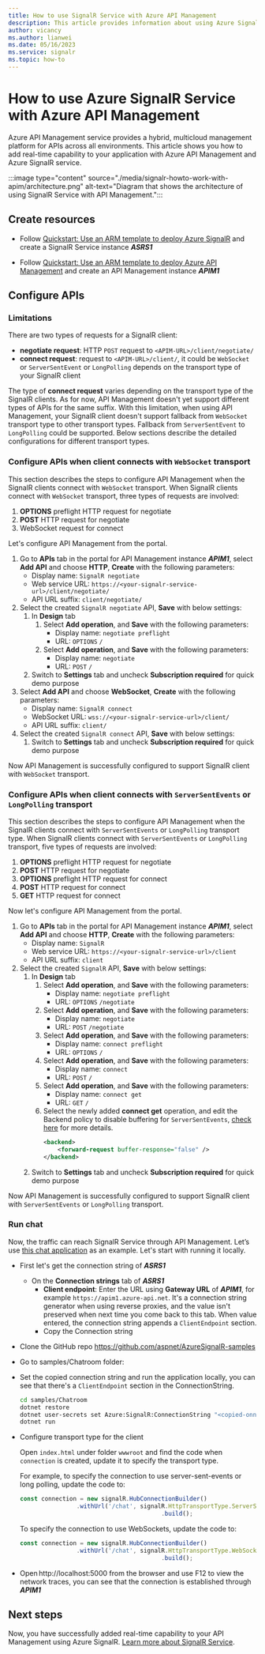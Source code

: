 ```yaml
---
title: How to use SignalR Service with Azure API Management
description: This article provides information about using Azure SignalR Service with Azure API Management.
author: vicancy
ms.author: lianwei
ms.date: 05/16/2023
ms.service: signalr
ms.topic: how-to
---
```


# How to use Azure SignalR Service with Azure API Management

Azure API Management service provides a hybrid, multicloud management platform for APIs across all environments. This article shows you how to add real-time capability to your application with Azure API Management and Azure SignalR service.

:::image type="content" source="./media/signalr-howto-work-with-apim/architecture.png" alt-text="Diagram that shows the architecture of using SignalR Service with API Management.":::


## Create resources

* Follow [Quickstart: Use an ARM template to deploy Azure SignalR](./signalr-quickstart-azure-signalr-service-arm-template.md) and create a SignalR Service instance **_ASRS1_**

* Follow [Quickstart: Use an ARM template to deploy Azure API Management](../api-management/quickstart-arm-template.md) and create an API Management instance **_APIM1_**

## Configure APIs

### Limitations

There are two types of requests for a SignalR client:

* **negotiate request**: HTTP `POST` request to `<APIM-URL>/client/negotiate/`
* **connect request**: request to `<APIM-URL>/client/`, it could be `WebSocket` or `ServerSentEvent` or `LongPolling` depends on the transport type of your SignalR client

The type of **connect request** varies depending on the transport type of the SignalR clients. As for now, API Management doesn't yet support different types of APIs for the same suffix. With this limitation, when using API Management, your SignalR client doesn't support fallback from `WebSocket` transport type to other transport types. Fallback from `ServerSentEvent` to `LongPolling` could be supported. Below sections describe the detailed configurations for different transport types.

### Configure APIs when client connects with `WebSocket` transport

This section describes the steps to configure API Management when the SignalR clients connect with `WebSocket` transport. When SignalR clients connect with `WebSocket` transport, three types of requests are involved:
1. **OPTIONS** preflight HTTP request for negotiate
1. **POST** HTTP request for negotiate
1. WebSocket request for connect

Let's configure API Management from the portal.
1. Go to **APIs** tab in the portal for API Management instance **_APIM1_**, select **Add API** and choose **HTTP**, **Create** with the following parameters:
    * Display name: `SignalR negotiate`
    * Web service URL: `https://<your-signalr-service-url>/client/negotiate/`
    * API URL suffix: `client/negotiate/`
1. Select the created `SignalR negotiate` API, **Save** with below settings:
    1. In **Design** tab
        1.  Select **Add operation**, and **Save** with the following parameters:
            * Display name: `negotiate preflight`
            * URL: `OPTIONS` `/`
        1.  Select **Add operation**, and **Save** with the following parameters:
            * Display name: `negotiate`
            * URL: `POST` `/`
    1. Switch to **Settings** tab and uncheck **Subscription required** for quick demo purpose
1. Select **Add API** and choose **WebSocket**, **Create** with the following parameters:
    * Display name: `SignalR connect`
    * WebSocket URL: `wss://<your-signalr-service-url>/client/`
    * API URL suffix: `client/`
1. Select the created `SignalR connect` API, **Save** with below settings:
    1. Switch to **Settings** tab and uncheck **Subscription required** for quick demo purpose

Now API Management is successfully configured to support SignalR client with `WebSocket` transport.

### Configure APIs when client connects with `ServerSentEvents` or `LongPolling` transport

This section describes the steps to configure API Management when the SignalR clients connect with `ServerSentEvents` or `LongPolling` transport type. When SignalR clients connect with `ServerSentEvents` or `LongPolling` transport, five types of requests are involved:
1. **OPTIONS** preflight HTTP request for negotiate
1. **POST** HTTP request for negotiate
1. **OPTIONS** preflight HTTP request for connect
1. **POST** HTTP request for connect
1. **GET** HTTP request for connect

Now let's configure API Management from the portal.

1. Go to **APIs** tab in the portal for API Management instance **_APIM1_**, select **Add API** and choose **HTTP**, **Create** with the following parameters:
    * Display name: `SignalR`
    * Web service URL: `https://<your-signalr-service-url>/client`
    * API URL suffix: `client`
1. Select the created `SignalR` API, **Save** with below settings:
    1. In **Design** tab
        1.  Select **Add operation**, and **Save** with the following parameters:
            * Display name: `negotiate preflight`
            * URL: `OPTIONS` `/negotiate`
        1.  Select **Add operation**, and **Save** with the following parameters:
            * Display name: `negotiate`
            * URL: `POST` `/negotiate`
        1.  Select **Add operation**, and **Save** with the following parameters:
            * Display name: `connect preflight`
            * URL: `OPTIONS` `/`
        1.  Select **Add operation**, and **Save** with the following parameters:
            * Display name: `connect`
            * URL: `POST` `/`
        1.  Select **Add operation**, and **Save** with the following parameters:
            * Display name: `connect get`
            * URL: `GET` `/`
        1. Select the newly added **connect get** operation, and edit the Backend policy to disable buffering for `ServerSentEvents`, [check here](../api-management/how-to-server-sent-events.md) for more details.
            ```xml
            <backend>
                <forward-request buffer-response="false" />
            </backend>
            ```
    1. Switch to **Settings** tab and uncheck **Subscription required** for quick demo purpose

Now API Management is successfully configured to support SignalR client with `ServerSentEvents` or `LongPolling` transport.

### Run chat
Now, the traffic can reach SignalR Service through API Management. Let’s use [this chat application](https://github.com/aspnet/AzureSignalR-samples/tree/main/samples/ChatRoom) as an example. Let's start with running it locally.

* First let's get the connection string of **_ASRS1_**
    * On the **Connection strings** tab of **_ASRS1_**
        * **Client endpoint**: Enter the URL using **Gateway URL** of **_APIM1_**, for example `https://apim1.azure-api.net`. It's a connection string generator when using reverse proxies, and the value isn't preserved when next time you come back to this tab. When value entered, the connection string appends a `ClientEndpoint` section.
        * Copy the Connection string

* Clone the GitHub repo https://github.com/aspnet/AzureSignalR-samples 
* Go to samples/Chatroom folder:
* Set the copied connection string and run the application locally, you can see that there's a `ClientEndpoint` section in the ConnectionString.

    ```bash
    cd samples/Chatroom
    dotnet restore 
    dotnet user-secrets set Azure:SignalR:ConnectionString "<copied-onnection-string-with-client-endpoint>" 
    dotnet run
    ```
* Configure transport type for the client

    Open `index.html` under folder `wwwroot` and find the code when `connection` is created, update it to specify the transport type.

    For example, to specify the connection to use server-sent-events or long polling, update the code to:

    ```javascript
    const connection = new signalR.HubConnectionBuilder()
                    .withUrl('/chat', signalR.HttpTransportType.ServerSentEvents | signalR.HttpTransportType.LongPolling)
                                            .build();
    ```
    To specify the connection to use WebSockets, update the code to:
     
    ```javascript
    const connection = new signalR.HubConnectionBuilder()
                    .withUrl('/chat', signalR.HttpTransportType.WebSockets)
                                            .build();
    ```

* Open http://localhost:5000 from the browser and use F12 to view the network traces, you can see that the connection is established through **_APIM1_**

## Next steps

Now, you have successfully added real-time capability to your API Management using Azure SignalR. [Learn more about SignalR Service](./signalr-overview.md).
